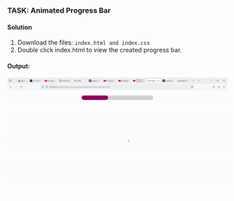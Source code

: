 ### TASK: Animated Progress Bar

#### Solution

1. Download the files: `index.html and index.css`
2. Double click index.html to view the created progress bar.

#### Output:
![The output](../../assets/day-08-submission.gif)


